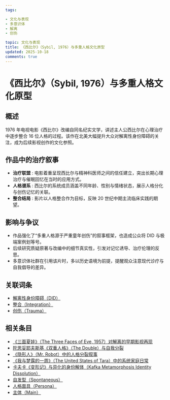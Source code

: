 ```yaml
---
tags:

- 文化与表现
- 多意识体
- 解离
- 创伤

topic: 文化与表现
title: 《西比尔》（Sybil, 1976）与多重人格文化原型
updated: 2025-10-18
comments: true
---
```


# 《西比尔》（Sybil, 1976）与多重人格文化原型

## 概述

1976 年电视电影《西比尔》改编自同名纪实文学，讲述主人公西比尔在心理治疗中逐步整合 16 位人格的过程。该作在北美大幅提升大众对解离性身份障碍的关注，成为后续影视创作的文化参照。

## 作品中的治疗叙事

- **治疗联盟** : 电影着重呈现西比尔与精神科医师之间的信任建立，突出长期心理治疗与催眠回忆在当时的应用方式。
- **人格谱系** : 西比尔的系统成员涵盖不同年龄、性别与情绪状态，展示人格分化与创伤记忆的关联。
- **整合结局** : 影片以人格整合作为目标，反映 20 世纪中期主流临床实践的期望。

## 影响与争议

- 作品强化了“多重人格源于严重童年创伤”的叙事框架，也造成公众将 DID 与极端案例划等号。
- 后续研究质疑原著与改编中的细节真实性，引发对记忆诱导、治疗伦理的反思。
- 多意识体社群在引用该片时，多以历史语境为前提，提醒观众注意现代诊疗与自我倡导的差异。

## 关联词条

- [解离性身份障碍（DID）](DID.md)
- [整合（Integration）](Integration.md)
- [创伤（Trauma）](Trauma.md)

## 相关条目

- [《三面夏娃》（The Three Faces of Eve, 1957）对解离的早期影视再现](Three-Faces-Of-Eve-1957-Dissociation.md)
- [陀思妥耶夫斯基《双重人格》（The Double）与自我分裂](Dostoevsky-The-Double-Self-Division.md)
- [《隐形人》（Mr. Robot）中的人格分裂叙事](Mr-Robot-DID-Narrative.md)
- [《我与梦露的一周》（The United States of Tara）中的系统家庭日常](United-States-Of-Tara-System-Daily-Life.md)
- [卡夫卡《变形记》与异化的身份解体（Kafka Metamorphosis Identity Dissolution）](Kafka-Metamorphosis-Identity-Dissolution.md)
- [自发型（Spontaneous）](Spontaneous.md)
- [人格面具（Persona）](Persona.md)
- [主体（Main）](Main.md)
